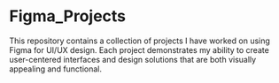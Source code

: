 # Figma_Projects
This repository contains a collection of projects I have worked on using Figma for UI/UX design. Each project demonstrates my ability to create user-centered interfaces and design solutions that are both visually appealing and functional. 

